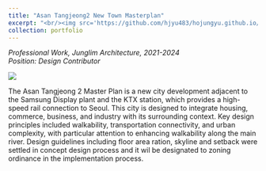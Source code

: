 ```yaml
---
title: "Asan Tangjeong2 New Town Masterplan"
excerpt: "<br/><img src='https://github.com/hjyu483/hojungyu.github.io/blob/master/images/asan_diagram.png?raw=true'>"
collection: portfolio
---
```


*Professional Work, Junglim Architecture, 2021-2024<br>Position: Design Contributor* <br>

<img src = 'https://github.com/hjyu483/hojungyu.github.io/blob/master/images/Asan_diagram_2.png?raw=true'>

The Asan Tangjeong 2 Master Plan is a new city development adjacent to the Samsung Display plant and the KTX station, which provides a high-speed rail connection to Seoul. This city is designed to integrate housing, commerce, business, and industry with its surrounding context. Key design principles included walkability, transportation connectivity, and urban complexity, with particular attention to enhancing walkability along the main river. Design guidelines including floor area ration, skyline and setback were settled in concept design process and it wil be designated to zoning ordinance in the implementation process.